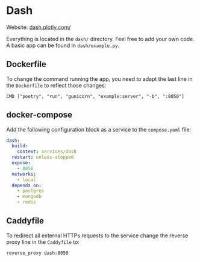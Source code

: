 # Dash

Website: [dash.plotly.com/](https://dash.plotly.com/)

Everything is located in the `dash/` directory. Feel free to add your own code. A basic app can be found in `dash/example.py`.

## Dockerfile

To change the command running the app, you need to adapt the last line in the `Dockerfile` to reflect those changes:

```
CMD ["poetry", "run", "gunicorn", "example:server", "-b", ":8050"]
```

## docker-compose

Add the following configuration block as a service to the `compose.yaml` file:

```yaml
dash:
  build:
    context: services/dash
  restart: unless-stopped
  expose:
    - 8050
  networks:
    - local
  depends_on:
    - postgres
    - mongodb
    - redis
```

## Caddyfile

To redirect all external HTTPs requests to the service change the reverse proxy line in the `Caddyfile` to:

```
reverse_proxy dash:8050
```
